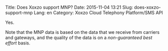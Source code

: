 Title: Does Xoxzo support MNP?
Date: 2015-11-04 13:21
Slug: does-xoxzo-support-mnp
Lang: en
Category: Xoxzo Cloud Telephony Platform/SMS API

Yes.

Note that the MNP data is based on the data that we receive from carriers and gateways, and the quality of the data is on a *non-guaranteed best effort* basis. 
 